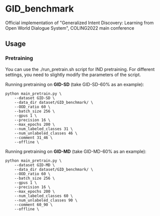 # GID_benchmark
Official implementation of "Generalized Intent Discovery: Learning from Open World Dialogue System", COLING2022 main conference

## Usage

### Pretraining
You can use the ./run_pretrain.sh script for IND pretraining. For different settings, you need to slightly modify the parameters of the script.

Running pretraining on **GID-SD** (take GID-SD-60% as an example):
```
python main_pretrain.py \
    --dataset GID-SD \
    --data_dir dataset/GID_benchmark/ \
    --OOD_ratio 60 \
    --batch_size 256 \
    --gpus 1 \
    --precision 16 \
    --max_epochs 200 \
    --num_labeled_classes 31 \
    --num_unlabeled_classes 46 \
    --comment 31_46 \
    --offline \
```

Running pretraining on **GID-MD** (take GID-MD-60% as an example):
```
python main_pretrain.py \
    --dataset GID-MD \
    --data_dir dataset/GID_benchmark/ \
    --OOD_ratio 60 \
    --batch_size 256 \
    --gpus 1 \
    --precision 16 \
    --max_epochs 200 \
    --num_labeled_classes 60 \
    --num_unlabeled_classes 90 \
    --comment 60_90 \
    --offline \
 ```

